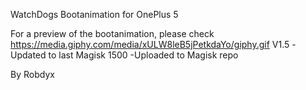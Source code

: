 WatchDogs Bootanimation for OnePlus 5

For a preview of the bootanimation, please check https://media.giphy.com/media/xULW8leB5jPetkdaYo/giphy.gif
V1.5
-Updated to last Magisk 1500
-Uploaded to Magisk repo

By Robdyx

